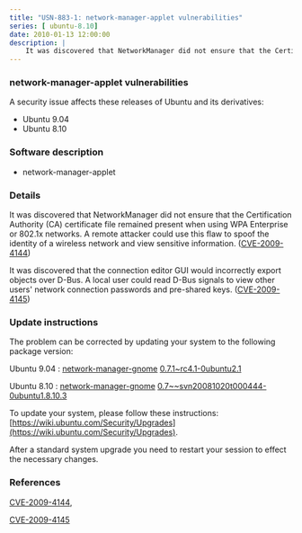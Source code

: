```yaml
---
title: "USN-883-1: network-manager-applet vulnerabilities"
series: [ ubuntu-8.10]
date: 2010-01-13 12:00:00
description: |
    It was discovered that NetworkManager did not ensure that the Certification Authority (CA) certificate file remained present when using WPA Enterprise or 802.1x networks. A remote attacker could use this flaw to spoof the identity of a wireless network and view sensitive information. ([CVE-2009-4144](http://people.ubuntu.com/~ubuntu-security/cve/CVE-2009-4144))
--- 
```

 
### network-manager-applet vulnerabilities

A security issue affects these releases of Ubuntu and its derivatives:

* Ubuntu 9.04
* Ubuntu 8.10

### Software description

* network-manager-applet 

### Details

It was discovered that NetworkManager did not ensure that the Certification Authority (CA) certificate file remained present when using WPA Enterprise or 802.1x networks. A remote attacker could use this flaw to spoof the identity of a wireless network and view sensitive information. ([CVE-2009-4144](http://people.ubuntu.com/~ubuntu-security/cve/CVE-2009-4144))

It was discovered that the connection editor GUI would incorrectly export objects over D-Bus. A local user could read D-Bus signals to view other users&#39; network connection passwords and pre-shared keys. ([CVE-2009-4145](http://people.ubuntu.com/~ubuntu-security/cve/CVE-2009-4145)) 

### Update instructions

The problem can be corrected by updating your system to the following package version:

Ubuntu 9.04
 : [network-manager-gnome](https://launchpad.net/ubuntu/+source/network-manager-applet) <span> [0.7.1~rc4.1-0ubuntu2.1](https://launchpad.net/ubuntu/+source/network-manager-applet/0.7.1~rc4.1-0ubuntu2.1) </span> 

Ubuntu 8.10
 : [network-manager-gnome](https://launchpad.net/ubuntu/+source/network-manager-applet) <span> [0.7~~svn20081020t000444-0ubuntu1.8.10.3](https://launchpad.net/ubuntu/+source/network-manager-applet/0.7~~svn20081020t000444-0ubuntu1.8.10.3) </span> 

To update your system, please follow these instructions: [https://wiki.ubuntu.com/Security/Upgrades](https://wiki.ubuntu.com/Security/Upgrades).

After a standard system upgrade you need to restart your session to effect the necessary changes. 

### References

 [CVE-2009-4144](http://people.ubuntu.com/~ubuntu-security/cve/CVE-2009-4144), 

 [CVE-2009-4145](http://people.ubuntu.com/~ubuntu-security/cve/CVE-2009-4145)
 
